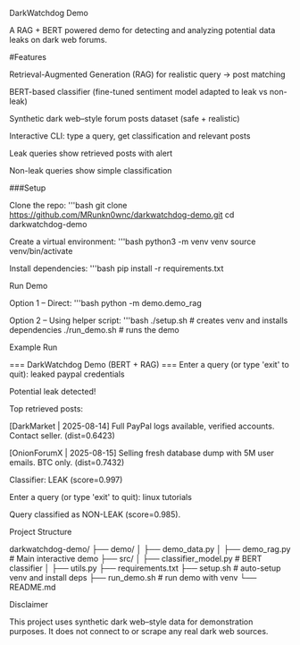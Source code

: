 DarkWatchdog Demo

A RAG + BERT powered demo for detecting and analyzing potential data leaks on dark web forums.

#Features

Retrieval-Augmented Generation (RAG) for realistic query → post matching

BERT-based classifier (fine-tuned sentiment model adapted to leak vs non-leak)

Synthetic dark web–style forum posts dataset (safe + realistic)

Interactive CLI: type a query, get classification and relevant posts

Leak queries show retrieved posts with alert

Non-leak queries show simple classification

###Setup

Clone the repo:
'''bash
git clone https://github.com/MRunkn0wnc/darkwatchdog-demo.git
cd darkwatchdog-demo

Create a virtual environment:
'''bash
python3 -m venv venv
source venv/bin/activate

Install dependencies:
'''bash
pip install -r requirements.txt

Run Demo

Option 1 – Direct:
'''bash
python -m demo.demo_rag

Option 2 – Using helper script:
'''bash
./setup.sh # creates venv and installs dependencies
./run_demo.sh # runs the demo

Example Run

=== DarkWatchdog Demo (BERT + RAG) ===
Enter a query (or type 'exit' to quit): leaked paypal credentials

Potential leak detected!

Top retrieved posts:

[DarkMarket | 2025-08-14] Full PayPal logs available, verified accounts. Contact seller. (dist=0.6423)

[OnionForumX | 2025-08-15] Selling fresh database dump with 5M user emails. BTC only. (dist=0.7432)

Classifier: LEAK (score=0.997)

Enter a query (or type 'exit' to quit): linux tutorials

Query classified as NON-LEAK (score=0.985).

Project Structure

darkwatchdog-demo/
├── demo/
│ ├── demo_data.py
│ ├── demo_rag.py # Main interactive demo
├── src/
│ ├── classifier_model.py # BERT classifier
│ ├── utils.py
├── requirements.txt
├── setup.sh # auto-setup venv and install deps
├── run_demo.sh # run demo with venv
└── README.md

Disclaimer

This project uses synthetic dark web–style data for demonstration purposes.
It does not connect to or scrape any real dark web sources.
